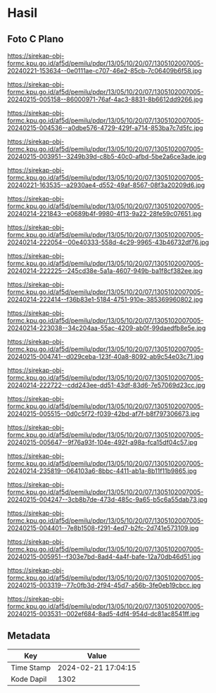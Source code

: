 # Hasil

## Foto C Plano

https://sirekap-obj-formc.kpu.go.id/af5d/pemilu/pdpr/13/05/10/20/07/1305102007005-20240221-153634--0e0111ae-c707-46e2-85cb-7c06409b6f58.jpg

https://sirekap-obj-formc.kpu.go.id/af5d/pemilu/pdpr/13/05/10/20/07/1305102007005-20240215-005158--86000971-76af-4ac3-8831-8b6612dd9266.jpg

https://sirekap-obj-formc.kpu.go.id/af5d/pemilu/pdpr/13/05/10/20/07/1305102007005-20240215-004536--a0dbe576-4729-429f-a714-853ba7c7d5fc.jpg

https://sirekap-obj-formc.kpu.go.id/af5d/pemilu/pdpr/13/05/10/20/07/1305102007005-20240215-003951--3249b39d-c8b5-40c0-afbd-5be2a6ce3ade.jpg

https://sirekap-obj-formc.kpu.go.id/af5d/pemilu/pdpr/13/05/10/20/07/1305102007005-20240221-163535--a2930ae4-d552-49af-8567-08f3a20209d6.jpg

https://sirekap-obj-formc.kpu.go.id/af5d/pemilu/pdpr/13/05/10/20/07/1305102007005-20240214-221843--e0689b4f-9980-4f13-9a22-28fe59c07651.jpg

https://sirekap-obj-formc.kpu.go.id/af5d/pemilu/pdpr/13/05/10/20/07/1305102007005-20240214-222054--00e40333-558d-4c29-9965-43b46732df76.jpg

https://sirekap-obj-formc.kpu.go.id/af5d/pemilu/pdpr/13/05/10/20/07/1305102007005-20240214-222225--245cd38e-5a1a-4607-949b-ba1f8cf382ee.jpg

https://sirekap-obj-formc.kpu.go.id/af5d/pemilu/pdpr/13/05/10/20/07/1305102007005-20240214-222414--f36b83e1-5184-4751-910e-385369960802.jpg

https://sirekap-obj-formc.kpu.go.id/af5d/pemilu/pdpr/13/05/10/20/07/1305102007005-20240214-223038--34c204aa-55ac-4209-ab0f-99daedfb8e5e.jpg

https://sirekap-obj-formc.kpu.go.id/af5d/pemilu/pdpr/13/05/10/20/07/1305102007005-20240215-004741--d029ceba-123f-40a8-8092-ab9c54e03c71.jpg

https://sirekap-obj-formc.kpu.go.id/af5d/pemilu/pdpr/13/05/10/20/07/1305102007005-20240214-222722--cdd243ee-dd51-43df-83d6-7e57069d23cc.jpg

https://sirekap-obj-formc.kpu.go.id/af5d/pemilu/pdpr/13/05/10/20/07/1305102007005-20240215-005515--0d0c5f72-f039-42bd-af7f-b8f797306673.jpg

https://sirekap-obj-formc.kpu.go.id/af5d/pemilu/pdpr/13/05/10/20/07/1305102007005-20240215-005647--9f76a93f-104e-492f-a98a-fca15df04c57.jpg

https://sirekap-obj-formc.kpu.go.id/af5d/pemilu/pdpr/13/05/10/20/07/1305102007005-20240214-235819--064103a6-8bbc-4411-ab1a-8b11f11b9865.jpg

https://sirekap-obj-formc.kpu.go.id/af5d/pemilu/pdpr/13/05/10/20/07/1305102007005-20240215-004247--3cb8b7de-473d-485c-9a65-b5c6a55dab73.jpg

https://sirekap-obj-formc.kpu.go.id/af5d/pemilu/pdpr/13/05/10/20/07/1305102007005-20240215-004401--7e8b1508-f291-4ed7-b2fc-2d741e573109.jpg

https://sirekap-obj-formc.kpu.go.id/af5d/pemilu/pdpr/13/05/10/20/07/1305102007005-20240215-005951--f303e7bd-8ad4-4a4f-bafe-12a70db46d51.jpg

https://sirekap-obj-formc.kpu.go.id/af5d/pemilu/pdpr/13/05/10/20/07/1305102007005-20240215-003319--77c0fb3d-2f94-45d7-a56b-3fe0eb19cbcc.jpg

https://sirekap-obj-formc.kpu.go.id/af5d/pemilu/pdpr/13/05/10/20/07/1305102007005-20240215-003531--002ef684-8ad5-4df4-954d-dc81ac8541ff.jpg


## Metadata

| Key        | Value               |
| ---------- | ------------------- |
| Time Stamp | 2024-02-21 17:04:15 |
| Kode Dapil | 1302                |



